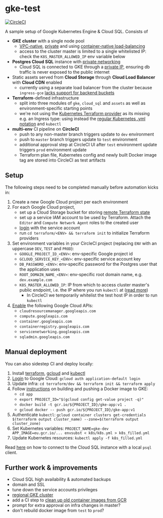 # gke-test
[![CircleCI](https://circleci.com/gh/epiphone/gke-terraform-example/tree/master.svg?style=svg)](https://circleci.com/gh/epiphone/gke-terraform-example/tree/master)

A sample setup of Google Kubernetes Engine & Cloud SQL. Consists of
- **GKE cluster** with a single node pool
  - [VPC-native](https://cloud.google.com/kubernetes-engine/docs/how-to/alias-ips), [private](https://cloud.google.com/kubernetes-engine/docs/how-to/private-clusters) and using [container-native load-balancing](https://cloud.google.com/kubernetes-engine/docs/how-to/container-native-load-balancing)
  - access to the cluster master is limited to a single whitelisted IP: check the `K8S_MASTER_ALLOWED_IP` env variable below
- **Postgres Cloud SQL** instance with [private networking](https://cloud.google.com/blog/products/databases/introducing-private-networking-connection-for-cloud-sql)
  - Cloud SQL is connected to GKE through a [private IP](https://cloud.google.com/sql/docs/mysql/connect-kubernetes-engine#private-ip), ensuring db traffic is never exposed to the public internet
- Static assets served from **Cloud Storage** through **Cloud Load Balancer** with **Cloud CDN** enabled
  - currently using a separate load balancer from the cluster because `ingress-gce` [lacks support for backend buckets](https://github.com/kubernetes/ingress-gce/issues/33)
- **Terraform**-defined infrastructure
  - split into three modules of `gke`, `cloud_sql` and `assets` as well as environment-specific starting points
  - we're not using the [Kubernetes Terraform provider](https://github.com/terraform-providers/terraform-provider-kubernetes) as its missing e.g. an Ingress type: using instead the [regular Kubernetes .yml notation](/k8s/k8s.yml) and `kubectl`
- **multi-env** CI pipeline on **CircleCI**
  - push to any non-master branch triggers update to `dev` environment
  - push to `master` branch triggers update to `test` environment
  - additional approval step at CircleCI UI after `test` environment update triggers `prod` environment update
  - Terraform plan file, Kubernetes config and newly built Docker image tag are stored into CircleCI as test artifacts

## Setup

The following steps need to be completed manually before automation kicks in:

1. Create a new Google Cloud project per each environment
2. For each Google Cloud project,
    - set up a Cloud Storage bucket for storing [remote Terraform state](https://www.terraform.io/docs/backends/types/gcs.html)
    - set up a service IAM account to be used by Terraform. Attach the `Editor` and `Compute Network Agent` roles to the created user
    - [login](https://cloud.google.com/sdk/gcloud/reference/auth/activate-service-account) with the service account
    - run `cd terraform/<ENV> && terraform init` to initialize Terraform providers
3. Set environment variables in your CircleCI project (replacing `ENV` with an uppercase `DEV`, `TEST` and `PROD`):
    - `GOOGLE_PROJECT_ID_<ENV>`: env-specific Google project id
    - `GCLOUD_SERVICE_KEY_<ENV>`: env-specific service account key
    - `DB_PASSWORD_<ENV>`: env-specific password for the Postgres user that the application uses
    - `ROOT_DOMAIN_NAME_<ENV>`: env-specific root domain name, e.g. `dev.example.com`
    - `K8S_MASTER_ALLOWED_IP`: IP from which to access cluster master's public endpoint, i.e. the IP where you run `kubectl` at ([read more](https://cloud.google.com/kubernetes-engine/docs/how-to/authorized-networks))
      - In CircleCI we temporarily whitelist the test host IP in order to run `kubectl`
4. [Enable](https://cloud.google.com/apis/docs/enable-disable-apis) the following Google Cloud APIs:
    - `cloudresourcemanager.googleapis.com`
    - `compute.googleapis.com`
    - `container.googleapis.com`
    - `containerregistry.googleapis.com`
    - `servicenetworking.googleapis.com`
    - `sqladmin.googleapis.com`

## Manual deployment

You can also sidestep CI and deploy locally:

1. Install [terraform](https://learn.hashicorp.com/terraform/getting-started/install.html), [gcloud](https://cloud.google.com/sdk/#Quick_Start) and [kubectl](https://kubernetes.io/docs/tasks/tools/install-kubectl/)
2. [Login](https://www.terraform.io/docs/providers/google/provider_reference.html) to Google Cloud: `gcloud auth application-default login`
3. Update infra: `cd terraform/dev && terraform init && terraform apply`
4. Follow [instructions](https://cloud.google.com/kubernetes-engine/docs/tutorials/hello-app) on building and pushing a Docker image to GKE:
    - `cd app`
    - `export PROJECT_ID="$(gcloud config get-value project -q)"`
    - `docker build -t gcr.io/${PROJECT_ID}/gke-app:v1 .`
    - `gcloud docker -- push gcr.io/${PROJECT_ID}/gke-app:v1`
5. Authenticate `kubectl`: `gcloud container clusters get-credentials $(terraform output cluster_name) --zone=$(terraform output cluster_zone)`
6. Set Kubernetes variables: `PROJECT_NAME=gke-dev APP_IMAGE=eu.gcr.io/... envsubst < k8s/k8s.yml > k8s_filled.yml`
7. Update Kubernetes resources: `kubectl apply -f k8s_filled.yml`

Read [here](https://cloud.google.com/sql/docs/postgres/quickstart-proxy-test) on how to connect to the Cloud SQL instance with a local `psql` client.

## Further work & improvements

- Cloud SQL high availability & automated backups
- domain and SSL
- tune down the service accounts privileges
- [regional GKE cluster](https://cloud.google.com/kubernetes-engine/docs/concepts/regional-clusters)
- add a CI step to [clean up old container images from GCR](https://gist.github.com/ahmetb/7ce6d741bd5baa194a3fac6b1fec8bb7)
- prompt for extra approval on infra changes in master?
- don't rebuild docker image from `test` to `prod`?
